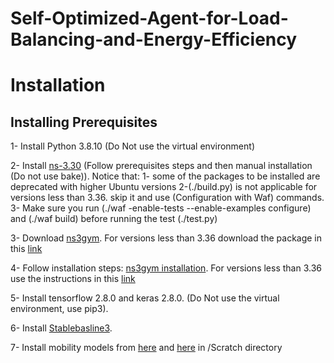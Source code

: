 # Self-Optimized-Agent-for-Load-Balancing-and-Energy-Efficiency
# Installation
## Installing Prerequisites

1- Install Python 3.8.10 (Do Not use the virtual environment)

2- Install [ns-3.30](https://www.nsnam.org/wiki/Installation) (Follow prerequisites steps and then manual installation (Do not use bake)).
 Notice that:  1- some of the packages to be installed are deprecated with higher Ubuntu versions
			         2-(./build.py) is not applicable for versions less than 3.36. skip it and use (Configuration with Waf) commands. 
			         3- Make sure you run (./waf -enable-tests --enable-examples configure) and (./waf build) before running the test (./test.py)

3- Download [ns3gym](https://apps.nsnam.org/app/ns3-gym/). For versions less than 3.36 download the package in this [link](https://github.com/tkn-tub/ns3-gym/tree/app)


4- Follow installation steps: [ns3gym installation](https://github.com/tkn-tub/ns3-gym). For versions less than 3.36 use the instructions in this [link](https://github.com/tkn-tub/ns3-gym/tree/app)


5- Install tensorflow 2.8.0 and keras 2.8.0. (Do Not use the virtual environment, use pip3). 

6- Install [Stablebasline3](https://github.com/DLR-RM/stable-baselines3).

7- Install mobility models from [here](https://drive.google.com/file/d/1fyL4PGqiqbIlOouuoAEH4TrHVXOqhQWG/view?usp=sharing) and [here](https://drive.google.com/file/d/11UdEeDm5oidBuLs9Ud9w5zmWwloGh8Z3/view?usp=sharing) in /Scratch directory
